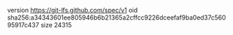 version https://git-lfs.github.com/spec/v1
oid sha256:a34343601ee805946b6b21365a2cffcc9226dceefaf9ba0ed37c56095917c437
size 24315

